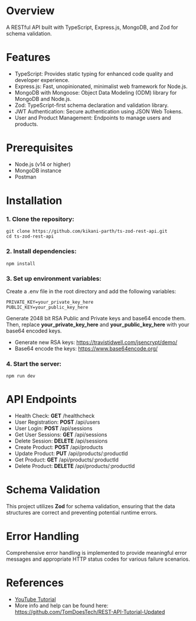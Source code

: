 # Overview
A RESTful API built with TypeScript, Express.js, MongoDB, and Zod for schema validation.

# Features
- TypeScript: Provides static typing for enhanced code quality and developer experience.
- Express.js: Fast, unopinionated, minimalist web framework for Node.js.
- MongoDB with Mongoose: Object Data Modeling (ODM) library for MongoDB and Node.js.
- Zod: TypeScript-first schema declaration and validation library.
- JWT Authentication: Secure authentication using JSON Web Tokens.
- User and Product Management: Endpoints to manage users and products.

# Prerequisites
- Node.js (v14 or higher)
- MongoDB instance
- Postman

# Installation
### 1. Clone the repository:
```
git clone https://github.com/kikani-parth/ts-zod-rest-api.git
cd ts-zod-rest-api
```

### 2. Install dependencies:
```
npm install
```

### 3. Set up environment variables:

Create a .env file in the root directory and add the following variables:
```
PRIVATE_KEY=your_private_key_here
PUBLIC_KEY=your_public_key_here
```
Generate 2048 bit RSA Public and Private keys and base64 encode them. Then, replace **your_private_key_here** and **your_public_key_here** with your base64 encoded keys.
- Generate new RSA keys: https://travistidwell.com/jsencrypt/demo/
- Base64 encode the keys: https://www.base64encode.org/

### 4. Start the server:
```
npm run dev
```

# API Endpoints
- Health Check: **GET** /healthcheck
- User Registration: **POST** /api/users
- User Login: **POST** /api/sessions
- Get User Sessions: **GET** /api/sessions
- Delete Session: **DELETE** /api/sessions
- Create Product: **POST** /api/products
- Update Product: **PUT** /api/products/:productId
- Get Product: **GET** /api/products/:productId
- Delete Product: **DELETE** /api/products/:productId

# Schema Validation
This project utilizes **Zod** for schema validation, ensuring that the data structures are correct and preventing potential runtime errors.

# Error Handling
Comprehensive error handling is implemented to provide meaningful error messages and appropriate HTTP status codes for various failure scenarios.

# References
- <a href="https://www.youtube.com/watch?v=BWUi6BS9T5Y" target="_blank">YouTube Tutorial</a>
- More info and help can be found here: https://github.com/TomDoesTech/REST-API-Tutorial-Updated
